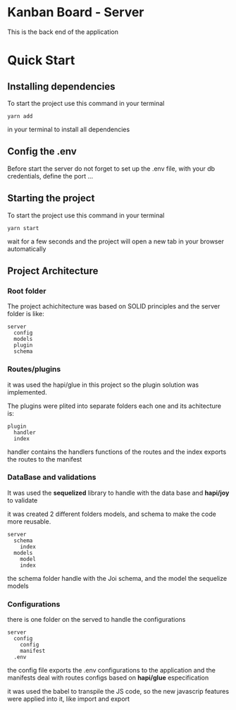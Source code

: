 # Kanban Board - Server

This is the back end of the application

# Quick Start

## Installing dependencies

To start the project use this command in your terminal

```
yarn add
```

in your terminal to install all dependencies

## Config the .env

Before start the server do not forget to set up the .env file, with your db credentials, define the port ...

## Starting the project

To start the project use this command in your terminal

```
yarn start
```

wait for a few seconds and the project will open a new tab in your browser automatically

## Project Architecture

### Root folder

The project achichitecture was based on SOLID principles and the server folder is like:

```
server
  config
  models
  plugin
  schema
```

### Routes/plugins

it was used the hapi/glue in this project so the plugin solution was implemented.

The plugins were plited into separate folders each one and its achitecture is:

```
plugin
  handler
  index
```

handler contains the handlers functions of the routes and the index exports the routes to the manifest

### DataBase and validations

It was used the **sequelized** library to handle with the data base and **hapi/joy** to validate

it was created 2 different folders models, and schema to make the code more reusable.

```
server
  schema
    index
  models
    model
    index
```

the schema folder handle with the Joi schema, and the model the sequelize models

### Configurations

there is one folder on the served to handle the configurations

```
server
  config
    config
    manifest
  .env
```

the config file exports the .env configurations to the application and the manifests deal with routes configs based on **hapi/glue** especification

it was used the babel to transpile the JS code, so the new javascrip features were applied into it, like import and export
